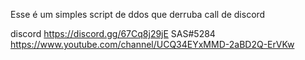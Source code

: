 Esse é um simples script de ddos que derruba call de discord

discord 
https://discord.gg/67Cq8j29jE
SAS#5284
https://www.youtube.com/channel/UCQ34EYxMMD-2aBD2Q-ErVKw
